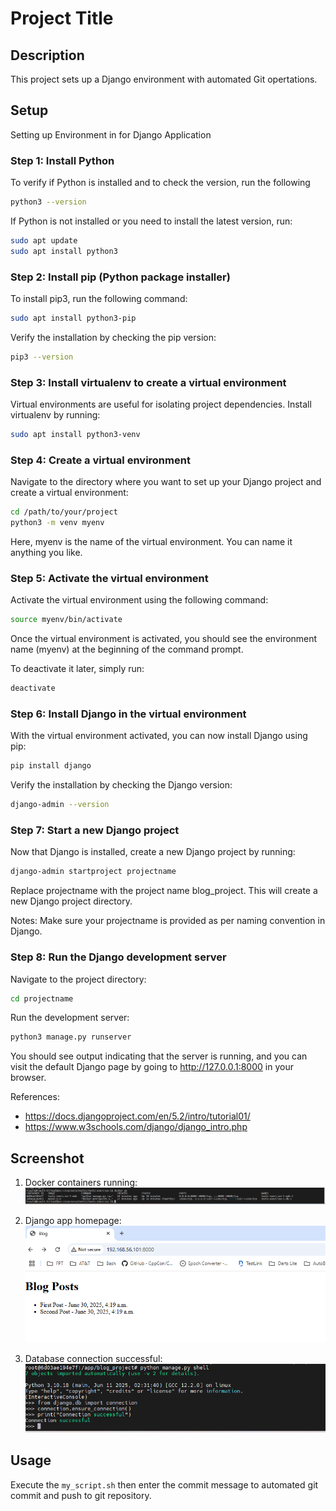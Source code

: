 # Project Title

## Description
This project sets up a Django environment with automated Git opertations.

## Setup
Setting up Environment in for Django Application

### Step 1: Install Python
To verify if Python is installed and to check the version, run the following
```bash
python3 --version
```

If Python is not installed or you need to install the latest version, run:
```bash
sudo apt update
sudo apt install python3
```

### Step 2: Install pip (Python package installer)
To install pip3, run the following command:
```bash
sudo apt install python3-pip
```
Verify the installation by checking the pip version:
```bash
pip3 --version
```

### Step 3: Install virtualenv to create a virtual environment
Virtual environments are useful for isolating project dependencies. Install virtualenv by running:
```bash
sudo apt install python3-venv
```

### Step 4: Create a virtual environment
Navigate to the directory where you want to set up your Django project and create a virtual environment:
```bash
cd /path/to/your/project
python3 -m venv myenv
```
Here, myenv is the name of the virtual environment. You can name it anything you like.

### Step 5: Activate the virtual environment
Activate the virtual environment using the following command:
```bash
source myenv/bin/activate
```
Once the virtual environment is activated, you should see the environment name (myenv) at the beginning of the command prompt.

To deactivate it later, simply run:
```bash
deactivate
```

### Step 6: Install Django in the virtual environment
With the virtual environment activated, you can now install Django using pip:
```bash
pip install django
```
Verify the installation by checking the Django version:
```bash
django-admin --version
```

### Step 7: Start a new Django project
Now that Django is installed, create a new Django project by running:
```bash
django-admin startproject projectname
```
Replace projectname with the project name blog_project. This will create a new Django project directory.

Notes: Make sure your projectname is provided as per naming convention in Django.

### Step 8: Run the Django development server
Navigate to the project directory:
```bash
cd projectname
```
Run the development server:
```bash
python3 manage.py runserver
```

You should see output indicating that the server is running, and you can visit the default Django page by going to http://127.0.0.1:8000 in your browser.
 
References:
- https://docs.djangoproject.com/en/5.2/intro/tutorial01/
- https://www.w3schools.com/django/django_intro.php

## Screenshot
1. Docker containers running:
   ![Docker containers running](images/docker-containers-running.png)

2. Django app homepage:
   ![Django app homepage](images/django-homepage.png)

3. Database connection successful:
   ![Database connection](images/database-connection.png)


## Usage
Execute the `my_script.sh` then enter the commit message to automated git commit and push to git repository.
